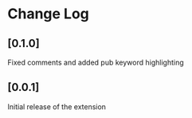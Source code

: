 # Change Log

## [0.1.0]

Fixed comments and added pub keyword highlighting

## [0.0.1]

Initial release of the extension